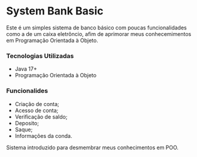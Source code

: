 # System Bank Basic
Este é um simples sistema de banco básico com poucas funcionalidades como a de um caixa eletrôncio,
afim de aprimorar meus conhecemimentos em Programação Orientada à Objeto.

### Tecnologias Utilizadas
- Java 17+
- Programação Orientada à Objeto

### Funcionalides
- Criação de conta;
- Acesso de conta;
- Verificação de saldo;
- Deposito;
- Saque;
- Informações da conda.

Sistema introduzido para desmembrar meus conhecimentos em POO.